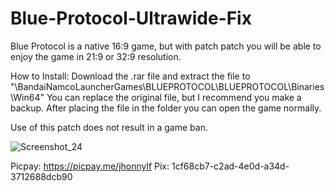 
# Blue-Protocol-Ultrawide-Fix
Blue Protocol is a native 16:9 game, but with patch patch you will be able to enjoy the game in 21:9 or 32:9 resolution.

How to Install: Download the .rar file and extract the file to "\BandaiNamcoLauncherGames\BLUEPROTOCOL\BLUEPROTOCOL\Binaries\Win64" You can replace the original file, but I recommend you make a backup.
After placing the file in the folder you can open the game normally.

Use of this patch does not result in a game ban.

![Screenshot_24](https://github.com/Kronyx/Blue-Protocol-Ultrawide-Fix/assets/13527331/ea29b6be-d477-4139-8e46-1c5c95b69811)

Picpay: https://picpay.me/jhonnylf
Pix: 1cf68cb7-c2ad-4e0d-a34d-3712688dcb90
